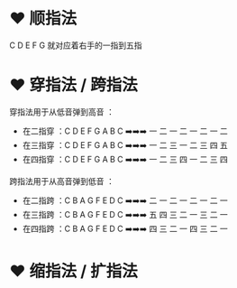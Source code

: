 # ❤️ 顺指法
C D E F G 就对应着右手的一指到五指

# ❤️ 穿指法 / 跨指法
穿指法用于从低音弹到高音 ：
- 在二指穿 ：C D E F G A B C ➡️➡️➡️ 一 二 一 二 一 二 一 二
- 在三指穿 ：C D E F G A B C ➡️➡️➡️ 一 二 三 一 二 三 四 五
- 在四指穿 ：C D E F G A B C ➡️➡️➡️ 一 二 三 四 一 二 三 四

跨指法用于从高音弹到低音 ：
- 在二指跨 ：C B A G F E D C ➡️➡️➡️ 二 一 二 一 二 一 二 一
- 在三指跨 ：C B A G F E D C ➡️➡️➡️ 五 四 三 二 一 三 二 一
- 在四指跨 ：C B A G F E D C ➡️➡️➡️ 四 三 二 一 四 三 二 一

# ❤️ 缩指法 /  扩指法




